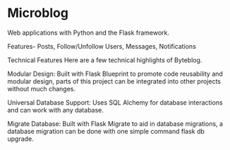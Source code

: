 # Microblog

Web applications with Python and the Flask framework.

Features-
  Posts, Follow/Unfollow Users, Messages, Notifications
  
Technical Features
Here are a few technical highlights of Byteblog.

Modular Design:
Built with Flask Blueprint to promote code reusability and modular design, parts of this project can be integrated into other projects without much changes.

Universal Database Support:
Uses SQL Alchemy for database interactions and can work with any database.

Migrate Database:
Built with Flask Migrate to aid in database migrations, a database migration can be done with one simple command flask db upgrade.
